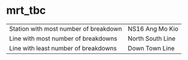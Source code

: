 # mrt_tbc

|   |   |
|:--|:--|
|Station with most number of breakdown|NS16 Ang Mo Kio
Line with most number of breakdowns|North South Line	
Line with least number of breakdowns|Down Town Line
